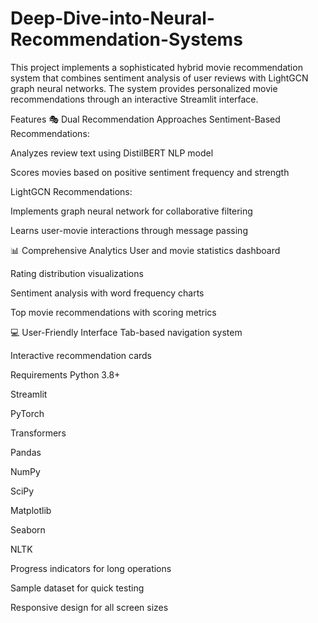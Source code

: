 # Deep-Dive-into-Neural-Recommendation-Systems

This project implements a sophisticated hybrid movie recommendation system that combines sentiment analysis of user reviews with LightGCN graph neural networks. The system provides personalized movie recommendations through an interactive Streamlit interface.

Features
🎭 Dual Recommendation Approaches
Sentiment-Based Recommendations:

Analyzes review text using DistilBERT NLP model

Scores movies based on positive sentiment frequency and strength

LightGCN Recommendations:

Implements graph neural network for collaborative filtering

Learns user-movie interactions through message passing



📊 Comprehensive Analytics
User and movie statistics dashboard

Rating distribution visualizations

Sentiment analysis with word frequency charts

Top movie recommendations with scoring metrics



💻 User-Friendly Interface
Tab-based navigation system

Interactive recommendation cards

Requirements
Python 3.8+

Streamlit

PyTorch

Transformers

Pandas

NumPy

SciPy

Matplotlib

Seaborn

NLTK

Progress indicators for long operations

Sample dataset for quick testing

Responsive design for all screen sizes
